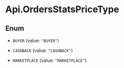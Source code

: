 # Api.OrdersStatsPriceType

## Enum


* `BUYER` (value: `"BUYER"`)

* `CASHBACK` (value: `"CASHBACK"`)

* `MARKETPLACE` (value: `"MARKETPLACE"`)


